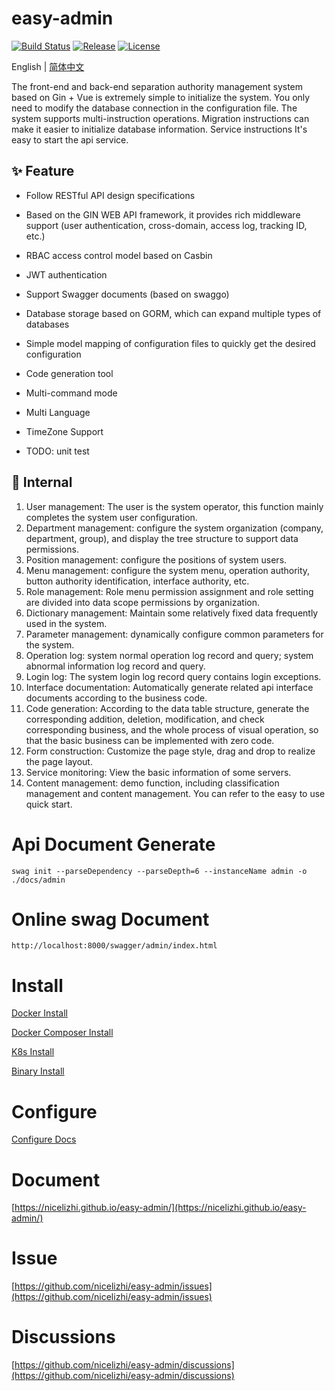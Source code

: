 
# easy-admin
[![Build Status](https://github.com/nicelizhi/easy-admin/workflows/Build/badge.svg)](https://github.com/nicelizhi/easy-admin)
[![Release](https://img.shields.io/github/release/nicelizhi/easy-admin.svg?style=flat-square)](https://github.com/nicelizhi/easy-admin/releases)
[![License](https://img.shields.io/github/license/mashape/apistatus.svg)](https://github.com/nicelizhi/easy-admin)

English | [简体中文](https://github.com/nicelizhi/easy-admin/blob/main/README.Zh-cn.md)

The front-end and back-end separation authority management system based on Gin + Vue  is extremely simple to initialize the system. You only need to modify the database connection in the configuration file. The system supports multi-instruction operations. Migration instructions can make it easier to initialize database information. Service instructions It's easy to start the api service.

## ✨ Feature

- Follow RESTful API design specifications

- Based on the GIN WEB API framework, it provides rich middleware support (user authentication, cross-domain, access log, tracking ID, etc.)

- RBAC access control model based on Casbin

- JWT authentication

- Support Swagger documents (based on swaggo)

- Database storage based on GORM, which can expand multiple types of databases

- Simple model mapping of configuration files to quickly get the desired configuration

- Code generation tool

- Multi-command mode

- Multi Language

- TimeZone Support

- TODO: unit test


## 🎁 Internal

1. User management: The user is the system operator, this function mainly completes the system user configuration.
2. Department management: configure the system organization (company, department, group), and display the tree structure to support data permissions.
3. Position management: configure the positions of system users.
4. Menu management: configure the system menu, operation authority, button authority identification, interface authority, etc.
5. Role management: Role menu permission assignment and role setting are divided into data scope permissions by organization.
6. Dictionary management: Maintain some relatively fixed data frequently used in the system.
7. Parameter management: dynamically configure common parameters for the system.
8. Operation log: system normal operation log record and query; system abnormal information log record and query.
9. Login log: The system login log record query contains login exceptions.
1. Interface documentation: Automatically generate related api interface documents according to the business code.
1. Code generation: According to the data table structure, generate the corresponding addition, deletion, modification, and check corresponding business, and the whole process of visual operation, so that the basic business can be implemented with zero code.
1. Form construction: Customize the page style, drag and drop to realize the page layout.
1. Service monitoring: View the basic information of some servers.
1. Content management: demo function, including classification management and content management. You can refer to the easy to use quick start.

# Api Document Generate

```
swag init --parseDependency --parseDepth=6 --instanceName admin -o ./docs/admin
```

# Online swag Document

```
http://localhost:8000/swagger/admin/index.html
```

# Install

[Docker Install](https://nicelizhi.github.io/easy-admin/guide/install/docker)

[Docker Composer Install](https://nicelizhi.github.io/easy-admin/guide/install/docker-composer)

[K8s Install](https://nicelizhi.github.io/easy-admin/guide/install/k8s)

[Binary Install](https://nicelizhi.github.io/easy-admin/guide/install/binary)


# Configure

[Configure Docs](https://nicelizhi.github.io/easy-admin/guide/configure/)

# Document
[https://nicelizhi.github.io/easy-admin/](https://nicelizhi.github.io/easy-admin/) 

# Issue
[https://github.com/nicelizhi/easy-admin/issues](https://github.com/nicelizhi/easy-admin/issues) 

# Discussions
[https://github.com/nicelizhi/easy-admin/discussions](https://github.com/nicelizhi/easy-admin/discussions) 